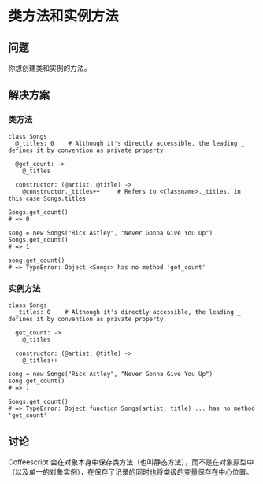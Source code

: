 # 类方法和实例方法

## 问题

你想创建类和实例的方法。


## 解决方案

### 类方法

```
class Songs
  @_titles: 0    # Although it's directly accessible, the leading _ defines it by convention as private property.

  @get_count: ->
    @_titles

  constructor: (@artist, @title) ->
    @constructor._titles++     # Refers to <Classname>._titles, in this case Songs.titles

Songs.get_count()
# => 0

song = new Songs("Rick Astley", "Never Gonna Give You Up")
Songs.get_count()
# => 1

song.get_count()
# => TypeError: Object <Songs> has no method 'get_count'

```

### 实例方法

```
class Songs
  _titles: 0    # Although it's directly accessible, the leading _ defines it by convention as private property.

  get_count: ->
    @_titles

  constructor: (@artist, @title) ->
    @_titles++

song = new Songs("Rick Astley", "Never Gonna Give You Up")
song.get_count()
# => 1

Songs.get_count()
# => TypeError: Object function Songs(artist, title) ... has no method 'get_count'

```

## 讨论

Coffeescript 会在对象本身中保存类方法（也叫静态方法），而不是在对象原型中（以及单一的对象实例），在保存了记录的同时也将类级的变量保存在中心位置。
